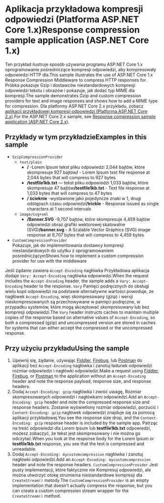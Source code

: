 # <a name="response-compression-sample-application-aspnet-core-1x"></a><span data-ttu-id="8306a-101">Aplikacja przykładowa kompresji odpowiedzi (Platforma ASP.NET Core 1.x)</span><span class="sxs-lookup"><span data-stu-id="8306a-101">Response compression sample application (ASP.NET Core 1.x)</span></span>

<span data-ttu-id="8306a-102">Ten przykład ilustruje sposób używania programu ASP.NET Core 1.x oprogramowanie pośredniczące kompresji odpowiedzi, aby kompresowały odpowiedzi HTTP dla.</span><span class="sxs-lookup"><span data-stu-id="8306a-102">This sample illustrates the use of ASP.NET Core 1.x Response Compression Middleware to compress HTTP responses for.</span></span> <span data-ttu-id="8306a-103">Próbka pokazuje Gzip i dostawców niestandardowych kompresji odpowiedzi tekstu i obrazów i pokazuje, jak dodać typ MIME dla kompresji.</span><span class="sxs-lookup"><span data-stu-id="8306a-103">The sample demonstrates Gzip and custom compression providers for text and image responses and shows how to add a MIME type for compression.</span></span> <span data-ttu-id="8306a-104">Dla platformy ASP.NET Core 2.x przykładu, zobacz [aplikacji przykładowej kompresji odpowiedzi (Platforma ASP.NET Core 2.x)](https://github.com/aspnet/Docs/tree/master/aspnetcore/performance/response-compression/samples/2.x).</span><span class="sxs-lookup"><span data-stu-id="8306a-104">For the ASP.NET Core 2.x sample, see [Response compression sample application (ASP.NET Core 2.x)](https://github.com/aspnet/Docs/tree/master/aspnetcore/performance/response-compression/samples/2.x).</span></span>

## <a name="examples-in-this-sample"></a><span data-ttu-id="8306a-105">Przykłady w tym przykładzie</span><span class="sxs-lookup"><span data-stu-id="8306a-105">Examples in this sample</span></span>

* `GzipCompressionProvider`
  * `text/plain`
    * <span data-ttu-id="8306a-106">**/** -Lorem Ipsum tekst pliku odpowiedzi 2,044 bajtów, które skompresuje 927 bajtów</span><span class="sxs-lookup"><span data-stu-id="8306a-106">**/** - Lorem Ipsum text file response at 2,044 bytes that will compress to 927 bytes</span></span>
    * <span data-ttu-id="8306a-107">**/testfile1kb.txt** — tekst pliku odpowiedzi 1,033 bajtów, które skompresuje 47 bajtów</span><span class="sxs-lookup"><span data-stu-id="8306a-107">**/testfile1kb.txt** - Text file response at 1,033 bytes that will compress to 47 bytes</span></span>
    * <span data-ttu-id="8306a-108">**/ ścieknie** -wystawione jako pojedyncze znaki w 1, drugi odstępach czasu odpowiedzi</span><span class="sxs-lookup"><span data-stu-id="8306a-108">**/trickle** - Response issued as single characters at 1 second intervals</span></span>
  * `image/svg+xml`
    * <span data-ttu-id="8306a-109">**/Banner.SVG** -9,707 bajtów, które skompresuje 4,459 bajtów odpowiedzi obraz grafiki wektorowej skalowalne (SVG)</span><span class="sxs-lookup"><span data-stu-id="8306a-109">**/banner.svg** - A Scalable Vector Graphics (SVG) image response at 9,707 bytes that will compress to 4,459 bytes</span></span>
* `CustomCompressionProvider`<br><span data-ttu-id="8306a-110">Pokazuje, jak do implementowania dostawcy kompresji niestandardowych do użytku z oprogramowaniem pośredniczącym</span><span class="sxs-lookup"><span data-stu-id="8306a-110">Shows how to implement a custom compression provider for use with the middleware</span></span>

<span data-ttu-id="8306a-111">Jeśli żądanie zawiera `Accept-Encoding` nagłówka Przykładowa aplikacja dodaje `Vary: Accept-Encoding` nagłówka odpowiedzi.</span><span class="sxs-lookup"><span data-stu-id="8306a-111">When the request includes the `Accept-Encoding` header, the sample adds a `Vary: Accept-Encoding` header to the response.</span></span> <span data-ttu-id="8306a-112">`Vary` Pamięci podręcznych do obsługi wielu kopii odpowiedzi na podstawie alternatywne wartości powoduje, że nagłówek `Accept-Encoding`, więc skompresowany (gzip) i wersji nieskompresowanych są przechowywane w pamięci podręczne, w przypadku systemów, które mogą akceptować skompresowany lub bez kompresji odpowiedzi.</span><span class="sxs-lookup"><span data-stu-id="8306a-112">The `Vary` header instructs caches to maintain multiple copies of the response based on alternative values of `Accept-Encoding`, so both a compressed (gzip) and uncompressed version are stored in caches for systems that can either accept the compressed or the uncompressed response.</span></span>

## <a name="using-the-sample"></a><span data-ttu-id="8306a-113">Przy użyciu przykładu</span><span class="sxs-lookup"><span data-stu-id="8306a-113">Using the sample</span></span>

1. <span data-ttu-id="8306a-114">Upewnij się, żądanie, używając [Fiddler](http://www.telerik.com/fiddler), [Firebug](http://getfirebug.com/), lub [Postman](https://www.getpostman.com/) do aplikacji bez `Accept-Encoding` nagłówka i zanotuj ładunek odpowiedzi rozmiar odpowiedzi i nagłówki odpowiedzi.</span><span class="sxs-lookup"><span data-stu-id="8306a-114">Make a request using [Fiddler](http://www.telerik.com/fiddler), [Firebug](http://getfirebug.com/), or [Postman](https://www.getpostman.com/) to the application without an `Accept-Encoding` header and note the response payload, response size, and response headers.</span></span>
1. <span data-ttu-id="8306a-115">Dodaj `Accept-Encoding: gzip` nagłówka i zwróć uwagę, Rozmiar skompresowanych odpowiedzi i nagłówkami odpowiedzi.</span><span class="sxs-lookup"><span data-stu-id="8306a-115">Add an `Accept-Encoding: gzip` header and note the compressed response size and response headers.</span></span> <span data-ttu-id="8306a-116">Zostanie wyświetlony rozmiar odpowiedzi, porzucić i `Content-Encoding: gzip` nagłówek odpowiedzi znajduje się za pomocą aplikacji przykładowej.</span><span class="sxs-lookup"><span data-stu-id="8306a-116">You see the response size drop, and the `Content-Encoding: gzip` response header is included by the sample app.</span></span> <span data-ttu-id="8306a-117">Patrząc na treść odpowiedzi dla Lorem Ipsum lub **testfile1kb.txt** odpowiedzi, możesz zobaczyć, że tekst jest skompresowany i nie można go odczytać.</span><span class="sxs-lookup"><span data-stu-id="8306a-117">When you look at the response body for the Lorem Ipsum or **testfile1kb.txt** response, you see that the text is compressed and unreadable.</span></span>
1. <span data-ttu-id="8306a-118">Dodaj `Accept-Encoding: mycustomcompression` nagłówka i zanotuj nagłówki odpowiedzi.</span><span class="sxs-lookup"><span data-stu-id="8306a-118">Add an `Accept-Encoding: mycustomcompression` header and note the response headers.</span></span> <span data-ttu-id="8306a-119">`CustomCompressionProvider` Jest pusty implementacji, które faktycznie nie Kompresuj odpowiedzi, ale można utworzyć otokę strumienia niestandardowe kompresji dla `CreateStream()` metody.</span><span class="sxs-lookup"><span data-stu-id="8306a-119">The `CustomCompressionProvider` is an empty implementation that doesn't actually compress the response, but you can create a custom compression stream wrapper for the `CreateStream()` method.</span></span>
